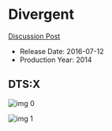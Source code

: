 # Divergent

[Discussion Post](https://www.avsforum.com/threads/bass-eq-for-filtered-movies.2995212/post-56783360)

* Release Date: 2016-07-12
* Production Year: 2014

## DTS:X

![img 0](https://i.imgur.com/tdemfX8.jpg)

![img 1](https://i.imgur.com/LFwDUH1.png)

